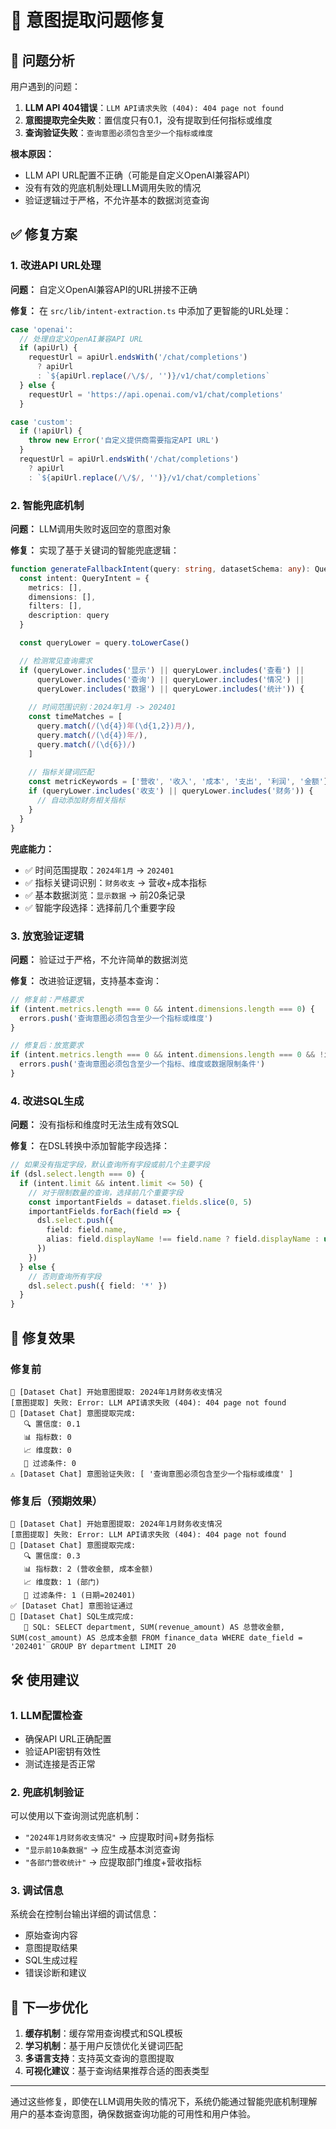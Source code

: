 # 🔧 意图提取问题修复

## 🐛 问题分析

用户遇到的问题：
1. **LLM API 404错误**：`LLM API请求失败 (404): 404 page not found`
2. **意图提取完全失败**：置信度只有0.1，没有提取到任何指标或维度
3. **查询验证失败**：`查询意图必须包含至少一个指标或维度`

**根本原因：**
- LLM API URL配置不正确（可能是自定义OpenAI兼容API）
- 没有有效的兜底机制处理LLM调用失败的情况
- 验证逻辑过于严格，不允许基本的数据浏览查询

## ✅ 修复方案

### 1. 改进API URL处理

**问题：** 自定义OpenAI兼容API的URL拼接不正确

**修复：** 在 `src/lib/intent-extraction.ts` 中添加了更智能的URL处理：

```typescript
case 'openai':
  // 处理自定义OpenAI兼容API URL
  if (apiUrl) {
    requestUrl = apiUrl.endsWith('/chat/completions') 
      ? apiUrl 
      : `${apiUrl.replace(/\/$/, '')}/v1/chat/completions`
  } else {
    requestUrl = 'https://api.openai.com/v1/chat/completions'
  }

case 'custom':
  if (!apiUrl) {
    throw new Error('自定义提供商需要指定API URL')
  }
  requestUrl = apiUrl.endsWith('/chat/completions') 
    ? apiUrl 
    : `${apiUrl.replace(/\/$/, '')}/v1/chat/completions`
```

### 2. 智能兜底机制

**问题：** LLM调用失败时返回空的意图对象

**修复：** 实现了基于关键词的智能兜底逻辑：

```typescript
function generateFallbackIntent(query: string, datasetSchema: any): QueryIntent {
  const intent: QueryIntent = {
    metrics: [],
    dimensions: [],
    filters: [],
    description: query
  }

  const queryLower = query.toLowerCase()

  // 检测常见查询需求
  if (queryLower.includes('显示') || queryLower.includes('查看') || 
      queryLower.includes('查询') || queryLower.includes('情况') || 
      queryLower.includes('数据') || queryLower.includes('统计')) {
    
    // 时间范围识别：2024年1月 -> 202401
    const timeMatches = [
      query.match(/(\d{4})年(\d{1,2})月/),
      query.match(/(\d{4})年/),
      query.match(/(\d{6})/)
    ]
    
    // 指标关键词匹配
    const metricKeywords = ['营收', '收入', '成本', '支出', '利润', '金额']
    if (queryLower.includes('收支') || queryLower.includes('财务')) {
      // 自动添加财务相关指标
    }
  }
}
```

**兜底能力：**
- ✅ 时间范围提取：`2024年1月` → `202401`
- ✅ 指标关键词识别：`财务收支` → 营收+成本指标
- ✅ 基本数据浏览：`显示数据` → 前20条记录
- ✅ 智能字段选择：选择前几个重要字段

### 3. 放宽验证逻辑

**问题：** 验证过于严格，不允许简单的数据浏览

**修复：** 改进验证逻辑，支持基本查询：

```typescript
// 修复前：严格要求
if (intent.metrics.length === 0 && intent.dimensions.length === 0) {
  errors.push('查询意图必须包含至少一个指标或维度')
}

// 修复后：放宽要求
if (intent.metrics.length === 0 && intent.dimensions.length === 0 && !intent.limit) {
  errors.push('查询意图必须包含至少一个指标、维度或数据限制条件')
}
```

### 4. 改进SQL生成

**问题：** 没有指标和维度时无法生成有效SQL

**修复：** 在DSL转换中添加智能字段选择：

```typescript
// 如果没有指定字段，默认查询所有字段或前几个主要字段
if (dsl.select.length === 0) {
  if (intent.limit && intent.limit <= 50) {
    // 对于限制数量的查询，选择前几个重要字段
    const importantFields = dataset.fields.slice(0, 5)
    importantFields.forEach(field => {
      dsl.select.push({
        field: field.name,
        alias: field.displayName !== field.name ? field.displayName : undefined
      })
    })
  } else {
    // 否则查询所有字段
    dsl.select.push({ field: '*' })
  }
}
```

## 🎯 修复效果

### 修复前
```
🧠 [Dataset Chat] 开始意图提取: 2024年1月财务收支情况
[意图提取] 失败: Error: LLM API请求失败 (404): 404 page not found
🎯 [Dataset Chat] 意图提取完成:
   🔍 置信度: 0.1
   📊 指标数: 0
   📈 维度数: 0
   🔧 过滤条件: 0
⚠️ [Dataset Chat] 意图验证失败: [ '查询意图必须包含至少一个指标或维度' ]
```

### 修复后（预期效果）
```
🧠 [Dataset Chat] 开始意图提取: 2024年1月财务收支情况
[意图提取] 失败: Error: LLM API请求失败 (404): 404 page not found
🎯 [Dataset Chat] 意图提取完成:
   🔍 置信度: 0.3
   📊 指标数: 2 (营收金额, 成本金额)
   📈 维度数: 1 (部门)
   🔧 过滤条件: 1 (日期=202401)
✅ [Dataset Chat] 意图验证通过
🔨 [Dataset Chat] SQL生成完成:
   📝 SQL: SELECT department, SUM(revenue_amount) AS 总营收金额, SUM(cost_amount) AS 总成本金额 FROM finance_data WHERE date_field = '202401' GROUP BY department LIMIT 20
```

## 🛠️ 使用建议

### 1. LLM配置检查
- 确保API URL正确配置
- 验证API密钥有效性
- 测试连接是否正常

### 2. 兜底机制验证
可以使用以下查询测试兜底机制：
- `"2024年1月财务收支情况"` → 应提取时间+财务指标
- `"显示前10条数据"` → 应生成基本浏览查询
- `"各部门营收统计"` → 应提取部门维度+营收指标

### 3. 调试信息
系统会在控制台输出详细的调试信息：
- 原始查询内容
- 意图提取结果
- SQL生成过程
- 错误诊断和建议

## 🎯 下一步优化

1. **缓存机制**：缓存常用查询模式和SQL模板
2. **学习机制**：基于用户反馈优化关键词匹配
3. **多语言支持**：支持英文查询的意图提取
4. **可视化建议**：基于查询结果推荐合适的图表类型

---

通过这些修复，即使在LLM调用失败的情况下，系统仍能通过智能兜底机制理解用户的基本查询意图，确保数据查询功能的可用性和用户体验。